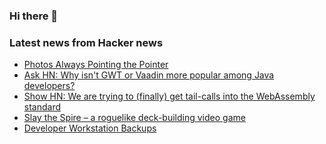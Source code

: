 ### Hi there 👋

<!--
**arashid-sh/arashid-sh** is a ✨ _special_ ✨ repository because its `README.md` (this file) appears on your GitHub profile.

Here are some ideas to get you started:

- 🔭 I’m currently working on ...
- 🌱 I’m currently learning ...
- 👯 I’m looking to collaborate on ...
- 🤔 I’m looking for help with ...
- 💬 Ask me about ...
- 📫 How to reach me: ...
- 😄 Pronouns: ...
- ⚡ Fun fact: ...
-->

### Latest news from Hacker news
<!-- BLOG-POST-LIST:START -->
- [Photos Always Pointing the Pointer](https://pointerpointer.com/)
- [Ask HN: Why isn&#39;t GWT or Vaadin more popular among Java developers?](https://news.ycombinator.com/item?id=32069468)
- [Show HN: We are trying to &lpar;finally&rpar; get tail-calls into the WebAssembly standard](https://news.ycombinator.com/item?id=32069418)
- [Slay the Spire – a roguelike deck-building video game](https://www.megacrit.com/)
- [Developer Workstation Backups](https://news.ycombinator.com/item?id=32069251)
<!-- BLOG-POST-LIST:END -->
